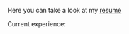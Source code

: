 Here you can take a look at my [resumé](https://albinfranzen.github.io/assets/img/AI_cv.pdf)

Current experience:
